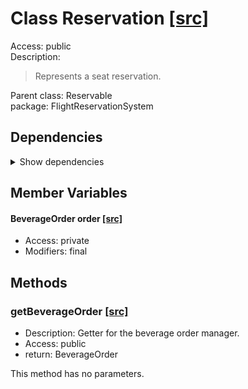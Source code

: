 # Class Reservation [[src]](https://github.com/jaxcksn/CS2363-FinalProject/tree/main/src/FlightReservationSystem/Reservation.java)  



Access: public  
Description:  
 > Represents a seat reservation.  

Parent class: Reservable  
package: FlightReservationSystem  

## Dependencies

<details>  
  <summary>  
    Show dependencies  
  </summary>  
  <ul>  
  </ul>  
</details>  

## Member Variables

#### BeverageOrder order [[src]](https://github.com/jaxcksn/CS2363-FinalProject/tree/main/src/FlightReservationSystem/Reservation.java#L)



+ Access: private  
+ Modifiers: final 

## Methods

### getBeverageOrder [[src]](https://github.com/jaxcksn/CS2363-FinalProject/tree/main/src/FlightReservationSystem/Reservation.java#L25)

+ Description: Getter for the beverage order manager.   
+ Access: public  
+ return: BeverageOrder  

This method has no parameters.  


